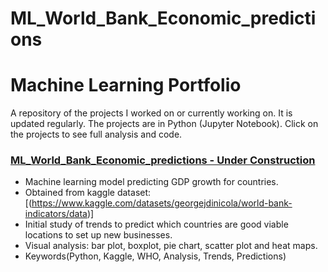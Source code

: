 # ML_World_Bank_Economic_predictions
# Machine Learning Portfolio
 

A repository of the projects I worked on or currently working on. It is updated regularly. The projects are in Python (Jupyter Notebook). Click on the projects to see full analysis and code.


###  [ML_World_Bank_Economic_predictions  - Under Construction](https://github.com/Martagilant/EDA/blob/main/main.ipynb)

* Machine learning model predicting GDP growth for countries.
* Obtained from kaggle dataset: [(https://www.kaggle.com/datasets/georgejdinicola/world-bank-indicators/data)]
* Initial study of trends to predict which countries are good viable locations to set up new businesses.
* Visual analysis: bar plot, boxplot, pie chart, scatter plot and heat maps.
* Keywords(Python, Kaggle, WHO, Analysis, Trends, Predictions)

